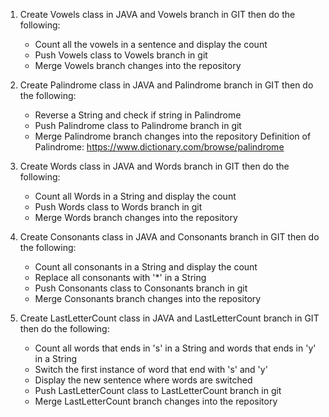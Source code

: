 1. Create Vowels class in JAVA and Vowels branch in GIT then do the following:
   - Count all the vowels in a sentence and display the count
   - Push Vowels class to Vowels branch in git
   - Merge Vowels branch changes into the repository

2. Create Palindrome class in JAVA and Palindrome branch in GIT then do the following:
   - Reverse a String and check if string in Palindrome
   - Push Palindrome class to Palindrome branch in git
   - Merge Palindrome branch changes into the repository
   Definition of Palindrome: https://www.dictionary.com/browse/palindrome

3. Create Words class in JAVA and Words branch in GIT then do the following:
   - Count all Words in a String and display the count
   - Push Words class to Words branch in git
   - Merge Words branch changes into the repository

4. Create Consonants class in JAVA and Consonants branch in GIT then do the following:
   - Count all consonants in a String and display the count
   - Replace all consonants with '*' in a String
   - Push Consonants class to Consonants branch in git
   - Merge Consonants branch changes into the repository

5. Create LastLetterCount class in JAVA and LastLetterCount branch in GIT then do the following:
   - Count all words that ends in 's' in a String and words that ends in 'y' in a String
   - Switch the first instance of word that end with 's' and 'y'
   - Display the new sentence where words are switched
   - Push LastLetterCount class to LastLetterCount branch in git
   - Merge LastLetterCount branch changes into the repository